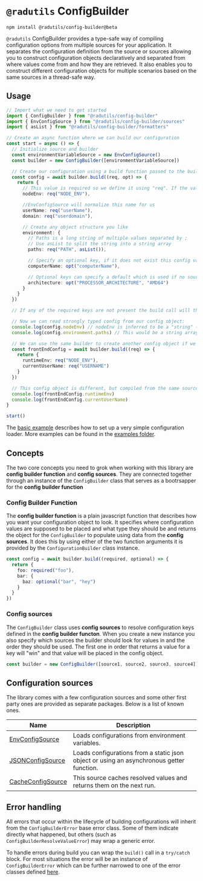 # `@radutils` ConfigBuilder

```
npm install @radutils/config-builder@beta
```

`@radutils` ConfigBuilder provides a type-safe way of compiling configuration options from multiple sources for your application. It separates the configuration definition from the source or sources allowing you to construct configuration objects declaratively and separated from where values come from and how they are retrieved. It also enables you to construct different configuration objects for multiple scenarios based on the same sources in a thread-safe way.

## Usage

```typescript
// Import what we need to get started
import { ConfigBuilder } from "@radutils/config-builder"
import { EnvConfigSource } from "@radutils/config-builder/sources"
import { asList } from "@radutils/config-builder/formatters"

// Create an async function where we can build our configuration
const start = async () => {
  // Initialize source and builder
  const environmentVariableSource = new EnvConfigSource()
  const builder = new ConfigBuilder([environmentVariableSource])

  // Create our configuration using a build function passed to the builder
  const config = await builder.build((req, opt) => {
    return {
      // This value is required so we define it using "req". If the value is not found the builder will throw an error.
      nodeEnv: req("NODE_ENV"),

      //EnvConfigSource will normalize this name for us
      userName: req("userName"),
      domain: req("userdomain"),

      // Create any object structure you like
      environment: {
        // Paths is a long string of multiple values separated by ;
        // Use asList to split the string into a string array
        paths: req("PATH", asList()),

        // Specify an optional key, if it does not exist this config value will be undefined
        computerName: opt("computerName"),

        // Optional keys can specify a default which is used if no source returns a value for the key
        architecture: opt("PROCESSOR_ARCHITECTURE", "AMD64")
      }
    }
  })

  // If any of the required keys are not present the build call will throw an error and the code will not reach this point

  // Now we can read strongly typed config from our config object:
  console.log(config.nodeEnv) // nodeEnv is inferred to be a "string" (the default)
  console.log(config.environment.paths) // This would be a string array since we used asList above

  // We can use the same builder to create another config object if we want
  const frontEndConfig = await builder.build((req) => {
    return {
      runtimeEnv: req("NODE_ENV"),
      currentUserName: req("USERNAME")
    }
  })

  // This config object is different, but compiled from the same sources as the first one.
  console.log(frontEndConfig.runtimeEnv)
  console.log(frontEndConfig.currentUserName)
}

start()
```

The [basic example](./examples//basics.ts) describes how to set up a very simple configuration loader. More examples can be found in the [examples folder](./examples).

## Concepts

The two core concepts you need to grok when working with this library are **config builder function** and **config sources**. They are connected together through an instance of the `ConfigBuilder` class that serves as a bootrsapper for the **config builder function**

### Config Builder Function

The **config builder function** is a plain javascript function that describes how you want your configuration object to look. It specifies where configuration values are supposed to be placed and what type they should be and returns the object for the `ConfigBuilder` to populate using data from the **config sources**. It does this by using either of the two function arguments it is provided by the `ConfigurationBuilder` class instance.

```typescript
const config = await builder.build((required, optional) => {
  return {
    foo: required("foo"),
    bar: {
      baz: optional("bar", "hey")
    }
  }
})
```

### Config sources

The `ConfigBuilder` class uses **config sources** to resolve configuration keys defined in the **config builder functon**. When you create a new instance you also specify which sources the builder should look for values in and the order they should be used. The first one in order that returns a value for a key will "win" and that value will be placed in the config object.

```typescript
const builder = new ConfigBuilder([source1, source2, source3, source4])
```

## Configuration sources

The library comes with a few configuration sources and some other first party ones are provided as separate packages. Below is a list of known ones.

Name|Description
-|-
[EnvConfigSource](./src/sources/EnvConfigSource)|Loads configurations from environment variables.
[JSONConfigSource](./src/sources/JSONConfigSource)|Loads configurations from a static json object or using an asynchronous getter function.
[CacheConfigSource](./src/sources/CacheConfigSource/)|This source caches resolved values and returns them on the next run.

## Error handling

All errors that occur within the lifecycle of building configurations will inherit from the `ConfigBuilderError` base error class. Some of them indicate directly what happened, but others (such as `ConfigBuilderResolveValueError`) may wrap a generic error.

To handle errors during build you can wrap the `build()` call in a `try/catch` block. For most situations the error will be an instance of `ConfigBuilderError` which can be further narrowed to one of the error classes defined [here](./src/errors).